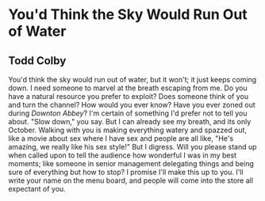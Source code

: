 # You'd Think the Sky Would Run Out of Water
## Todd Colby
You'd think the sky would run out of water,
but it won't; it just keeps coming down. I need someone
to marvel at the breath escaping from me.
Do you have a natural resource you prefer to exploit?
Does someone think of you and turn the channel?
How would you ever know?
Have you ever zoned out during _Downton Abbey_?
I'm certain of something I'd prefer not to tell you about.
"Slow down," you say. But I can already see my breath,
and its only October. Walking with you is making everything
watery and spazzed out, like a movie about sex
where I have sex and people are all like,
"He's amazing, we really like his sex style!"
But I digress. Will you please stand up when called upon to tell
the audience how wonderful I was in my best moments;
like someone in senior management delegating things and being sure
of everything but how to stop? I promise I'll make this up to
you. I'll write your name on the menu board,
and people will come into the store all expectant of you.
